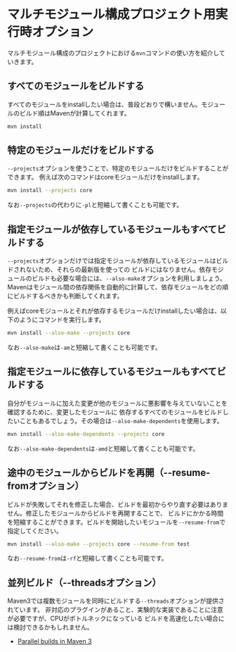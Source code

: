 # マルチモジュール構成プロジェクト用実行時オプション

マルチモジュール構成のプロジェクトにおける`mvn`コマンドの使い方を紹介していきます。

## すべてのモジュールをビルドする

すべてのモジュールをinstallしたい場合は、普段どおりで構いません。モジュールのビルド順はMavenが計算してくれます。

```sh
mvn install
```

## 特定のモジュールだけをビルドする

`--projects`オプションを使うことで、特定のモジュールだけをビルドすることができます。
例えば次のコマンドはcoreモジュールだけをinstallします。

```sh
mvn install --projects core
```

なお`--projects`の代わりに`-pl`と短縮して書くことも可能です。

## 指定モジュールが依存しているモジュールもすべてビルドする

`--projects`オプションだけでは指定モジュールが依存しているモジュールはビルドされないため、それらの最新版を使っての
ビルドにはなりません。依存モジュールのビルドも必要な場合には、`--also-make`オプションを利用しましょう。
Mavenはモジュール間の依存関係を自動的に計算して、依存モジュールをどの順にビルドするべきかも判断してくれます。

例えばcoreモジュールとそれが依存するモジュールだけinstallしたい場合は、以下のようにコマンドを実行します。

```sh
mvn install --also-make --projects core
```

なお`--also-make`は`-am`と短縮して書くことも可能です。


## 指定モジュールに依存しているモジュールもすべてビルドする

自分がモジュールに加えた変更が他のモジュールに悪影響を与えていないことを確認するために、変更したモジュールに
依存するすべてのモジュールをビルドしたいこともあるでしょう。その場合は`--also-make-dependents`を使用します。

```sh
mvn install --also-make-dependents --projects core
```

なお`--also-make-dependents`は`-amd`と短縮して書くことも可能です。

## 途中のモジュールからビルドを再開（--resume-fromオプション）

ビルドが失敗してそれを修正した場合、ビルドを最初からやり直す必要はありません。修正したモジュールからビルドを再開することで、
ビルドにかかる時間を短縮することができます。ビルドを開始したいモジュールを`--resume-from`で指定してください。

```sh
mvn install --also-make --projects core --resume-from test
```

なお`--resume-from`は`-rf`と短縮して書くことも可能です。


## 並列ビルド（--threadsオプション）

Maven3では複数モジュールを同時にビルドする`--threads`オプションが提供されています。
非対応のプラグインがあること、実験的な実装であることに注意が必要ですが、CPUがボトルネックになっている
ビルドを高速化したい場合には検討できるかもしれません。

- [Parallel builds in Maven 3](https://cwiki.apache.org/confluence/display/MAVEN/Parallel+builds+in+Maven+3)

